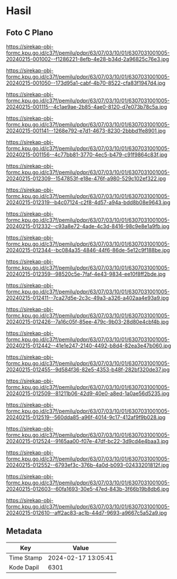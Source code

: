 # Hasil

## Foto C Plano

https://sirekap-obj-formc.kpu.go.id/c37f/pemilu/pdpr/63/07/03/10/01/6307031001005-20240215-001002--f1286221-8efb-4e28-b34d-2a96825c76e3.jpg

https://sirekap-obj-formc.kpu.go.id/c37f/pemilu/pdpr/63/07/03/10/01/6307031001005-20240215-001050--173d95a1-cabf-4b70-8522-cfa83f1947d4.jpg

https://sirekap-obj-formc.kpu.go.id/c37f/pemilu/pdpr/63/07/03/10/01/6307031001005-20240215-001115--4c1ae9ae-2b85-4ae0-8120-d7e073b78c5a.jpg

https://sirekap-obj-formc.kpu.go.id/c37f/pemilu/pdpr/63/07/03/10/01/6307031001005-20240215-001141--1268e792-e7d1-4673-8230-2bbbd1fe8901.jpg

https://sirekap-obj-formc.kpu.go.id/c37f/pemilu/pdpr/63/07/03/10/01/6307031001005-20240215-001156--4c77bb81-3770-4ec5-b479-c91f9864c83f.jpg

https://sirekap-obj-formc.kpu.go.id/c37f/pemilu/pdpr/63/07/03/10/01/6307031001005-20240215-012309--1547853f-e18e-476f-a980-529c102ef322.jpg

https://sirekap-obj-formc.kpu.go.id/c37f/pemilu/pdpr/63/07/03/10/01/6307031001005-20240215-012319--b4c07124-c2f8-4d57-a94a-bdd8b08e9643.jpg

https://sirekap-obj-formc.kpu.go.id/c37f/pemilu/pdpr/63/07/03/10/01/6307031001005-20240215-012332--c93a8e72-4ade-4c3d-8416-98c9e8e1a9fb.jpg

https://sirekap-obj-formc.kpu.go.id/c37f/pemilu/pdpr/63/07/03/10/01/6307031001005-20240215-012344--bc084a35-4846-44f6-86de-5e12c9f188be.jpg

https://sirekap-obj-formc.kpu.go.id/c37f/pemilu/pdpr/63/07/03/10/01/6307031001005-20240215-012359--98520c5e-7faf-4e43-9834-ee10f8ff2bde.jpg

https://sirekap-obj-formc.kpu.go.id/c37f/pemilu/pdpr/63/07/03/10/01/6307031001005-20240215-012411--7ca27d5e-2c3c-49a3-a326-a402aa4e93a9.jpg

https://sirekap-obj-formc.kpu.go.id/c37f/pemilu/pdpr/63/07/03/10/01/6307031001005-20240215-012426--7a16c05f-85ee-479c-9b03-28d80e4cbf4b.jpg

https://sirekap-obj-formc.kpu.go.id/c37f/pemilu/pdpr/63/07/03/10/01/6307031001005-20240215-012442--41e1e247-2140-4492-b8d4-82ea3e47b060.jpg

https://sirekap-obj-formc.kpu.go.id/c37f/pemilu/pdpr/63/07/03/10/01/6307031001005-20240215-012455--9d584f36-82e5-4353-b48f-282bf320de37.jpg

https://sirekap-obj-formc.kpu.go.id/c37f/pemilu/pdpr/63/07/03/10/01/6307031001005-20240215-012509--81211b06-42d9-40e0-a8ed-1a0ae56d5235.jpg

https://sirekap-obj-formc.kpu.go.id/c37f/pemilu/pdpr/63/07/03/10/01/6307031001005-20240215-012519--560dda85-a96f-4014-9c17-412af9f9b028.jpg

https://sirekap-obj-formc.kpu.go.id/c37f/pemilu/pdpr/63/07/03/10/01/6307031001005-20240215-012524--9165aa00-f07e-47df-bc22-3d9cd4e4baa3.jpg

https://sirekap-obj-formc.kpu.go.id/c37f/pemilu/pdpr/63/07/03/10/01/6307031001005-20240215-012552--6793ef3c-376b-4a0d-b093-02433201812f.jpg

https://sirekap-obj-formc.kpu.go.id/c37f/pemilu/pdpr/63/07/03/10/01/6307031001005-20240215-012603--60fa1693-30e5-47ed-843b-3f66b19b8db6.jpg

https://sirekap-obj-formc.kpu.go.id/c37f/pemilu/pdpr/63/07/03/10/01/6307031001005-20240215-012610--aff2ac83-ac1b-44d7-9693-a9667c5a52a9.jpg


## Metadata

| Key        | Value               |
| ---------- | ------------------- |
| Time Stamp | 2024-02-17 13:05:41 |
| Kode Dapil | 6301                |



